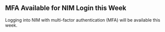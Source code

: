 ## MFA Available for NIM Login this Week

Logging into NIM with multi-factor authentication (MFA) will be available this
week.
